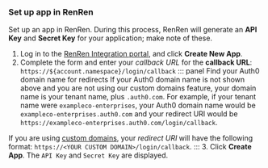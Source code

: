 ### Set up app in RenRen
Set up an app in RenRen. During this process, RenRen will generate an **API Key** and **Secret Key** for your application; make note of these.
1. Log in to the [RenRen Integration portal](http://app.renren.com/developers), and click **Create New App**.
2. Complete the form and enter your <dfn data-key="callback">callback URL</dfn> for the **callback URL**:
  `https://${account.namespace}/login/callback`
::: panel Find your Auth0 domain name for redirects
If your Auth0 domain name is not shown above and you are not using our custom domains feature, your domain name is your tenant name, plus `.auth0.com`. For example, if your tenant name were `exampleco-enterprises`, your Auth0 domain name would be `exampleco-enterprises.auth0.com` and your redirect URI would be `https://exampleco-enterprises.auth0.com/login/callback`.

If you are using [custom domains](/custom-domains), your <dfn data-key="callback">redirect URI</dfn> will have the following format: `https://<YOUR CUSTOM DOMAIN>/login/callback`.
:::
3. Click **Create App**. The `API Key` and `Secret Key` are displayed.
